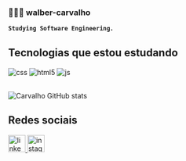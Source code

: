 
### 👩🏻‍💻 walber-carvalho

**`Studying Software Engineering.`**

## Tecnologias que estou estudando 

<div style="display: inline_block">
  <img align="center" alt="css" src="https://img.shields.io/badge/CSS3-1572B6?style=for-the-badge&logo=css3&logoColor=white" />
  <img align="center" alt="html5" src="https://img.shields.io/badge/HTML5-E34F26?style=for-the-badge&logo=html5&logoColor=white" />
  <img align="center" alt="js" src="https://img.shields.io/badge/JavaScript-F7DF1E?style=for-the-badge&logo=javascript&logoColor=black" />
</div><br/>



![Carvalho GitHub stats](https://github-readme-stats.vercel.app/api?username=walber-carvalho&show_icons=true&theme=highcontrast)


###

## Redes sociais
<div align="left">
 <a href="https://www.linkedin.com/in/walber-carvalho-b3303732a/" target="_blank" rel="noopener noreferrer">
    <img src="https://img.shields.io/static/v1?message=LinkedIn&logo=linkedin&label=&color=0077B5&logoColor=white&labelColor=&style=for-the-badge" height="35" alt="linkedin logo" />
  </a>
  <a href="https://www.instagram.com/wal.jc/" target="_blank" rel="noopener noreferrer">
    <img src="https://img.shields.io/static/v1?message=Instagram&logo=instagram&label=&color=E4405F&logoColor=white&labelColor=&style=for-the-badge" height="35" alt="instagram logo" />
  </a>

 
